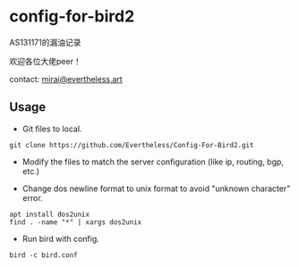 # config-for-bird2

AS131171的漏油记录

欢迎各位大佬peer！

contact: mirai@evertheless.art

## Usage

- Git files to local.
```
git clone https://github.com/Evertheless/Config-For-Bird2.git
```

- Modify the files to match the server configuration (like ip, routing, bgp, etc.)

- Change dos newline format to unix format to avoid "unknown character" error.

```
apt install dos2unix
find . -name "*" | xargs dos2unix
```

- Run bird with config.
```
bird -c bird.conf
```

